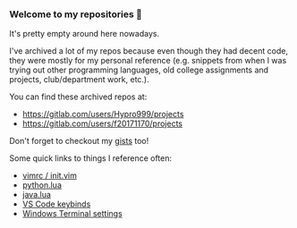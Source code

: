 ### Welcome to my repositories 👋

It's pretty empty around here nowadays.

I've archived a lot of my repos because even though they had decent code, they were
mostly for my personal reference (e.g. snippets from when I was trying out other
programming languages, old college assignments and projects, club/department work,
etc.).

You can find these archived repos at:
  - https://gitlab.com/users/Hypro999/projects
  - https://gitlab.com/users/f20171170/projects

Don't forget to checkout my [gists](https://gist.github.com/Hypro999) too!

Some quick links to things I reference often:
  - [vimrc / init.vim](https://gist.github.com/Hypro999/6220031ddeda6c42cf239c08f96066b4)
  - [python.lua](https://gist.github.com/Hypro999/fb9add248e057185f793768aa6b4ab21)
  - [java.lua](https://gist.github.com/Hypro999/1bb273e3fd638d42eb05e0351285109b)
  - [VS Code keybinds](https://gist.github.com/Hypro999/899e5b9e7952224153a34f2b03127e59)
  - [Windows Terminal settings](https://gist.github.com/Hypro999/e10bd9a359fdfc417bb519130352598d)
